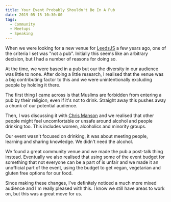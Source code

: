```yaml
---
title: Your Event Probably Shouldn't Be In A Pub
date: 2019-05-15 10:30:00
tags:
  - Community
  - Meetups
  - Speaking
---
```


When we were looking for a new venue for [LeedsJS](https://leedsjs.com) a few years ago, one of the criteria I set was "not a pub". Initially this seems like an arbitrary decision, but I had a number of reasons for doing so.

<!-- excerpt -->

At the time, we were based in a pub but our the diversity in our audience was little to none. After doing a little research, I realised that the venue was a big contributing factor to this and we were unintentionally excluding people by holding it there.

The first thing I came across is that Muslims are forbidden from entering a pub by their religion, even if it's not to drink. Straight away this pushes away a chunk of our potential audience.

Then, I was discussing it with [Chris Manson](https://twitter.com/real_ate) and we realised that other people might feel uncomfortable or unsafe around alcohol and people drinking too. This includes women, alcoholics and minority groups.

Our event wasn't focused on drinking, it was about meeting people, learning and sharing knowledge. We didn't need the alcohol.

We found a great community venue and we made the pub a post-talk thing instead. Eventually we also realised that using some of the event budget for something that not everyone can be a part of is unfair and we made it an unofficial part of the event, using the budget to get vegan, vegetarian and gluten free options for our food.

Since making these changes, I've definitely noticed a much more mixed audience and I'm really pleased with this. I know we still have areas to work on, but this was a great move for us.
